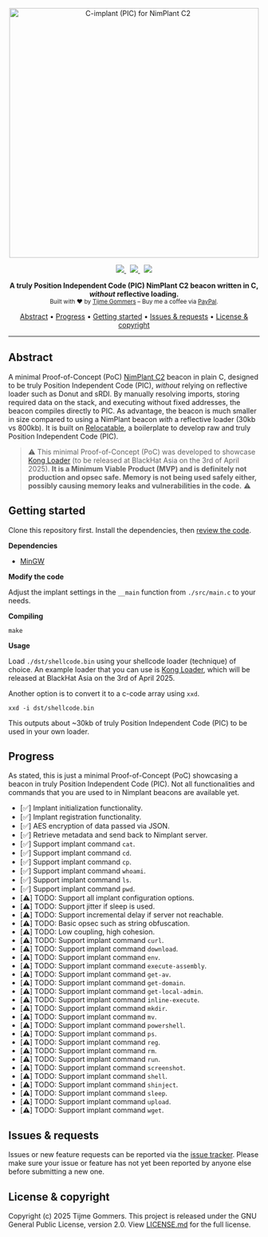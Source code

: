 <p align="center">
    <img src="https://gist.githubusercontent.com/tijme/490b0e350729f670b636a98a1c4efdbe/raw/5bc396c0484d7ad974f9c81989217034f35e8fe0/logo.svg" width="500" alt="C-implant (PIC) for NimPlant C2" />
</p>
<p align="center">
    <a href="https://github.com/tijme/nimplant-beacon-position-independent-c-code/blob/master/LICENSE.md">
        <img src="https://img.shields.io/badge/License-MPL%20V2.0-e30b42?style=for-the-badge&labelColor=555555" />
    </a> &nbsp;
    <a href="https://github.com/tijme/nimplant-beacon-position-independent-c-code/releases">
        <img src="https://img.shields.io/github/v/release/tijme/nimplant-beacon-position-independent-c-code?style=for-the-badge&labelColor=e30b42&color=555555" />
    </a> &nbsp;
    <a href="https://github.com/tijme/nimplant-beacon-position-independent-c-code/actions">
        <img src="https://img.shields.io/github/actions/workflow/status/tijme/nimplant-beacon-position-independent-c-code/compile.yml?style=for-the-badge&labelColor=555555&color=e30b42" />
    </a>
</p>
<p align="center">
    <b>A truly Position Independent Code (PIC) NimPlant C2 beacon written in C, <i>without</i> reflective loading.</b>
    <br/>
    <sup>Built with ♥ by <a href="https://x.com/tijme">Tijme Gommers</a> – Buy me a coffee via <a href="https://www.paypal.me/tijmegommers">PayPal</a>.</sup>
    <br/>
</p>
<p align="center">
    <a href="#abstract">Abstract</a>
    •
    <a href="#progress">Progress</a>
    •
    <a href="#getting-started">Getting started</a>
    •
    <a href="#issues--requests">Issues & requests</a>
    •
    <a href="#license--copyright">License & copyright</a>
</p>
<hr>

## Abstract

A minimal Proof-of-Concept (PoC) [NimPlant C2](https://github.com/chvancooten/NimPlant) beacon in plain C, designed to be truly Position Independent Code (PIC), *without* relying on reflective loader such as Donut and sRDI. By manually resolving imports, storing required data on the stack, and executing without fixed addresses, the beacon compiles directly to PIC. As advantage, the beacon is much smaller in size compared to using a NimPlant beacon *with* a reflective loader (30kb vs 800kb). It is built on [Relocatable](https://github.com/tijme/relocatable), a boilerplate to develop raw and truly Position Independent Code (PIC).

> ⚠️ This minimal Proof-of-Concept (PoC) was developed to showcase [Kong Loader](https://github.com/tijme/kong-loader) (to be released at BlackHat Asia on the 3rd of April 2025). **It is a Minimum Viable Product (MVP) and is definitely not production and opsec safe. Memory is not being used safely either, possibly causing memory leaks and vulnerabilities in the code.** ⚠️

## Getting started

Clone this repository first. Install the dependencies, then [review the code](https://github.com/tijme/nimplant-beacon-position-independent-c-code/blob/master/.github/review-the-code.gif).

**Dependencies**

* [MinGW](https://formulae.brew.sh/formula/mingw-w64)

**Modify the code**

Adjust the implant settings in the `__main` function from `./src/main.c` to your needs. 

**Compiling**

    make

**Usage**

Load `./dst/shellcode.bin` using your shellcode loader (technique) of choice. An example loader that you can use is [Kong Loader](https://github.com/tijme/kong-loader), which will be released at BlackHat Asia on the 3rd of April 2025. 

Another option is to convert it to a c-code array using `xxd`.

    xxd -i dst/shellcode.bin

This outputs about ~30kb of truly Position Independent Code (PIC) to be used in your own loader.

## Progress

As stated, this is just a minimal Proof-of-Concept (PoC) showcasing a beacon in truly Position Independent Code (PIC). Not all functionalities and commands that you are used to in Nimplant beacons are available yet.

- [✅] Implant initialization functionality.
- [✅] Implant registration functionality.
- [✅] AES encryption of data passed via JSON.
- [✅] Retrieve metadata and send back to Nimplant server.
- [✅] Support implant command `cat`.
- [✅] Support implant command `cd`.
- [✅] Support implant command `cp`.
- [✅] Support implant command `whoami`.
- [✅] Support implant command `ls`.
- [✅] Support implant command `pwd`.
- [⚠️] TODO: Support all implant configuration options.
- [⚠️] TODO: Support jitter if sleep is used.
- [⚠️] TODO: Support incremental delay if server not reachable.
- [⚠️] TODO: Basic opsec such as string obfuscation.
- [⚠️] TODO: Low coupling, high cohesion.
- [⚠️] TODO: Support implant command `curl`.
- [⚠️] TODO: Support implant command `download`.
- [⚠️] TODO: Support implant command `env`.
- [⚠️] TODO: Support implant command `execute-assembly`.
- [⚠️] TODO: Support implant command `get-av`.
- [⚠️] TODO: Support implant command `get-domain`.
- [⚠️] TODO: Support implant command `get-local-admin`.
- [⚠️] TODO: Support implant command `inline-execute`.
- [⚠️] TODO: Support implant command `mkdir`.
- [⚠️] TODO: Support implant command `mv`.
- [⚠️] TODO: Support implant command `powershell`.
- [⚠️] TODO: Support implant command `ps`.
- [⚠️] TODO: Support implant command `reg`.
- [⚠️] TODO: Support implant command `rm`.
- [⚠️] TODO: Support implant command `run`.
- [⚠️] TODO: Support implant command `screenshot`.
- [⚠️] TODO: Support implant command `shell`.
- [⚠️] TODO: Support implant command `shinject`.
- [⚠️] TODO: Support implant command `sleep`.
- [⚠️] TODO: Support implant command `upload`.
- [⚠️] TODO: Support implant command `wget`.

## Issues & requests

Issues or new feature requests can be reported via the [issue tracker](https://github.com/tijme/nimplant-beacon-position-independent-c-code/issues). Please make sure your issue or feature has not yet been reported by anyone else before submitting a new one.

## License & copyright

Copyright (c) 2025 Tijme Gommers. This project is released under the GNU General Public License, version 2.0. View [LICENSE.md](https://github.com/tijme/nimplant-beacon-position-independent-c-code/blob/master/LICENSE.md) for the full license.